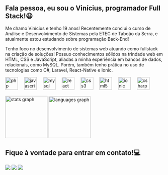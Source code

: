 ## Fala pessoa, eu sou o Vinícius, programador Full Stack!😃

Me chamo Vinícius e tenho 19 anos! 
Recentemente conclui o curso de Análise e Desenvolvimento de Sistemas pela ETEC de Taboão da Serra, e atualmente estou estudando sobre programação Back-End!

Tenho foco no desenvolvimento de sistemas web atuando como fullstack na criação de soluções! Possuo conhecimentos sólidos na trindade web em HTML, CSS e JavaScript, aliadas a minha experiência em bancos de dados, relacionais, como MySQL. Porém, também tenho prática no uso de tecnologias como C#, Laravel, React-Native e Ionic.

<div align="left">
  <img src="https://cdn.jsdelivr.net/gh/devicons/devicon/icons/php/php-original.svg" height="40" alt="php logo"  />
  <img width="12" />
  <img src="https://cdn.jsdelivr.net/gh/devicons/devicon/icons/javascript/javascript-original.svg" height="40" alt="javascript logo"  />
  <img width="12" />
  <img src="https://cdn.jsdelivr.net/gh/devicons/devicon/icons/mysql/mysql-original.svg" height="40" alt="mysql logo"  />
  <img width="12" />
  <img src="https://cdn.jsdelivr.net/gh/devicons/devicon/icons/react/react-original.svg" height="40" alt="react logo"  />
  <img width="12" />
  <img src="https://cdn.jsdelivr.net/gh/devicons/devicon/icons/css3/css3-original.svg" height="40" alt="css3 logo"  />
  <img width="12" />
  <img src="https://cdn.jsdelivr.net/gh/devicons/devicon/icons/html5/html5-original.svg" height="40" alt="html5 logo"  />
  <img width="12" />
  <img src="https://cdn.jsdelivr.net/gh/devicons/devicon/icons/ionic/ionic-original.svg" height="40" alt="ionic logo"  />
  <img width="12" />
  <img src="https://cdn.jsdelivr.net/gh/devicons/devicon/icons/csharp/csharp-original.svg" height="40" alt="csharp logo"  />
</div>


<br clear="both">
<div align="left">
  <img src="https://github-readme-stats.vercel.app/api?username=Vinsg1&hide_title=false&hide_rank=false&show_icons=true&include_all_commits=true&count_private=true&disable_animations=false&theme=gruvbox_light&locale=pt-br&hide_border=false&order=1" height="134" alt="stats graph"  />
  <img src="https://github-readme-stats.vercel.app/api/top-langs?username=Vinsg1&locale=pt-br&hide_title=false&layout=compact&card_width=320&langs_count=5&theme=gruvbox_light&hide_border=false&order=2" height="133" alt="languages graph"  />

## Fique à vontade para entrar em contato!💻
<div> 
  <a href="https://www.instagram.com/viniii_sn/" target="_blank"><img src="https://img.shields.io/badge/-Instagram-%23E4405F?style=for-the-badge&logo=instagram&logoColor=white" target="_blank"></a>
  <a href = "mailto:vsgamasan@gmail.com"><img src="https://img.shields.io/badge/-Gmail-%23333?style=for-the-badge&logo=gmail&logoColor=white" target="_blank"></a>
  <a href="https://www.linkedin.com/in/vinigama/" target="_blank"><img src="https://img.shields.io/badge/-LinkedIn-%230077B5?style=for-the-badge&logo=linkedin&logoColor=white" target="_blank"></a> 
</div>
